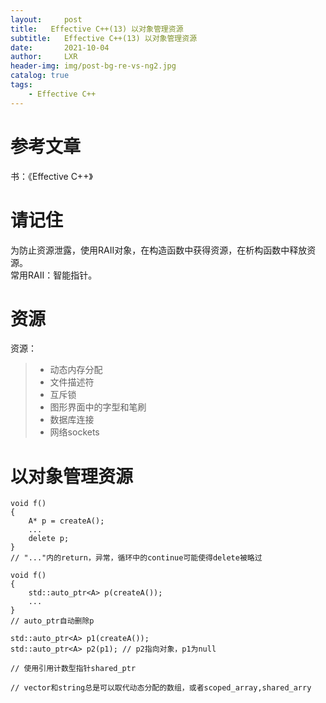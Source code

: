 ```yaml
---
layout:     post
title:   Effective C++(13) 以对象管理资源
subtitle:   Effective C++(13) 以对象管理资源
date:       2021-10-04
author:     LXR
header-img: img/post-bg-re-vs-ng2.jpg
catalog: true
tags:
    - Effective C++
---
```


# 参考文章
书：《Effective C++》

# 请记住
为防止资源泄露，使用RAII对象，在构造函数中获得资源，在析构函数中释放资源。  
常用RAII：智能指针。  

# 资源
资源：
> * 动态内存分配
> * 文件描述符
> * 互斥锁
> * 图形界面中的字型和笔刷
> * 数据库连接
> * 网络sockets

# 以对象管理资源
```
void f()
{
    A* p = createA();
    ...
    delete p;
}
// "..."内的return，异常，循环中的continue可能使得delete被略过

void f()
{
    std::auto_ptr<A> p(createA());
    ...
}
// auto_ptr自动删除p

std::auto_ptr<A> p1(createA());
std::auto_ptr<A> p2(p1); // p2指向对象，p1为null

// 使用引用计数型指针shared_ptr

// vector和string总是可以取代动态分配的数组，或者scoped_array,shared_arry
```

